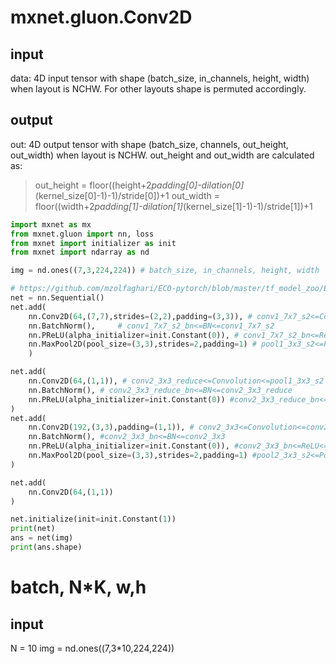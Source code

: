 # mxnet.gluon.Conv2D

## input
data: 4D input tensor with shape (batch_size, in_channels, height, width) when layout is NCHW. For other layouts shape is permuted accordingly.

## output
out: 4D output tensor with shape (batch_size, channels, out_height, out_width) when layout is NCHW. out_height and out_width are calculated as:

>out_height = floor((height+2*padding[0]-dilation[0]*(kernel_size[0]-1)-1)/stride[0])+1
out_width = floor((width+2*padding[1]-dilation[1]*(kernel_size[1]-1)-1)/stride[1])+1

```python
import mxnet as mx
from mxnet.gluon import nn, loss
from mxnet import initializer as init
from mxnet import ndarray as nd

img = nd.ones((7,3,224,224)) # batch_size, in_channels, height, width

# https://github.com/mzolfaghari/ECO-pytorch/blob/master/tf_model_zoo/ECO/ECO.yaml
net = nn.Sequential()
net.add(
    nn.Conv2D(64,(7,7),strides=(2,2),padding=(3,3)), # conv1_7x7_s2<=Convolution<=data
    nn.BatchNorm(),     # conv1_7x7_s2_bn<=BN<=conv1_7x7_s2
    nn.PReLU(alpha_initializer=init.Constant(0)), # conv1_7x7_s2_bn<=ReLU<=conv1_7x7_s2_bn
    nn.MaxPool2D(pool_size=(3,3),strides=2,padding=1) # pool1_3x3_s2<=Pooling<=conv1_7x7_s2_bn
    )

net.add(
    nn.Conv2D(64,(1,1)), # conv2_3x3_reduce<=Convolution<=pool1_3x3_s2
    nn.BatchNorm(), # conv2_3x3_reduce_bn<=BN<=conv2_3x3_reduce
    nn.PReLU(alpha_initializer=init.Constant(0)) #conv2_3x3_reduce_bn<=ReLU<=conv2_3x3_reduce_bn
)
net.add(
    nn.Conv2D(192,(3,3),padding=(1,1)), # conv2_3x3<=Convolution<=conv2_3x3_reduce_bn
    nn.BatchNorm(), #conv2_3x3_bn<=BN<=conv2_3x3
    nn.PReLU(alpha_initializer=init.Constant(0)), #conv2_3x3_bn<=ReLU<=conv2_3x3_bn
    nn.MaxPool2D(pool_size=(3,3),strides=2,padding=1) #pool2_3x3_s2<=Pooling<=conv2_3x3_bn
)

net.add(
    nn.Conv2D(64,(1,1))
)

net.initialize(init=init.Constant(1))
print(net)
ans = net(img)
print(ans.shape)

```

# batch, N*K, w,h

## input 
N = 10
img = nd.ones((7,3*10,224,224))